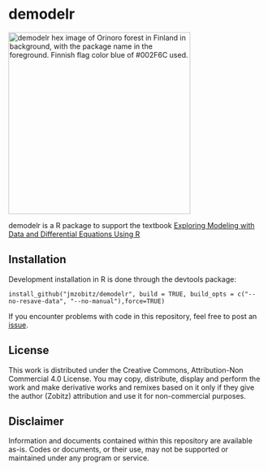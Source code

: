 # demodelr
<img width="358" alt="demodelr hex image of Orinoro forest in Finland in background, with the package name in the foreground. Finnish flag color blue of #002F6C used." src="https://user-images.githubusercontent.com/10458830/174935768-892fbfda-32f8-49a9-99e6-fdb44d978ade.png">

demodelr is a R package to support the textbook [Exploring Modeling with Data and Differential Equations Using R](https://jmzobitz.github.io/ModelingWithR/)

## Installation 
Development installation in R is done through the devtools package:

`install_github("jmzobitz/demodelr", build = TRUE, build_opts = c("--no-resave-data", "--no-manual"),force=TRUE)`

If you encounter problems with code in this repository, feel free to post an [issue](https://github.com/jmzobitz/demodelr/issues).

## License
This work is distributed under the Creative Commons, Attribution-Non Commercial 4.0 License.  You may copy, distribute, display and perform the work and make derivative works and remixes based on it only if they give the author (Zobitz) attribution and use it for non-commercial purposes.

## Disclaimer
Information and documents contained within this repository are available as-is. Codes or documents, or their use, may not be supported or maintained under any program or service.


